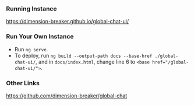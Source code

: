 ### Running Instance
https://dimension-breaker.github.io/global-chat-ui/

### Run Your Own Instance
- Run `ng serve`.
- To deploy, run `ng build --output-path docs --base-href ./global-chat-ui/`, and in `docs/index.html`, change line 6 to `<base href="/global-chat-ui/">`.

### Other Links

https://github.com/dimension-breaker/global-chat
